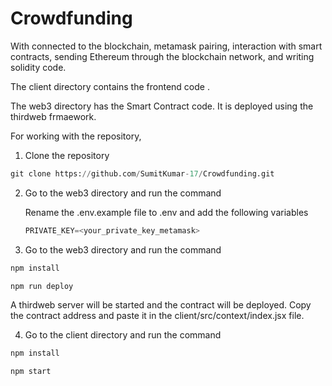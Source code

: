 # Crowdfunding

With connected to the blockchain, metamask pairing, interaction with smart contracts, sending Ethereum through the blockchain network, and writing solidity code.

The client directory contains the frontend code .

The web3 directory has the Smart Contract code. It is deployed using the thirdweb frmaework.


For working with the repository,

1. Clone the repository

```python
git clone https://github.com/SumitKumar-17/Crowdfunding.git
```

2. Go to the web3 directory and run the command 

    Rename the .env.example file to .env and add the following variables

    ```python
    PRIVATE_KEY=<your_private_key_metamask>
    ```


3. Go to the web3 directory and run the command 


```python
npm install
```

```python
npm run deploy
```

A thirdweb server will be started and the contract will be deployed. Copy the contract address and paste it in the client/src/context/index.jsx file.

4. Go to the client directory and run the command

```python
npm install
```

```python
npm start
```

